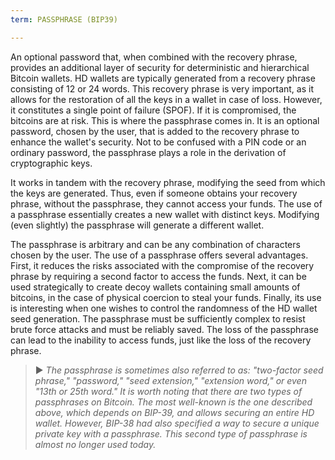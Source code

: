 ```yaml
---
term: PASSPHRASE (BIP39)

---
```

An optional password that, when combined with the recovery phrase, provides an additional layer of security for deterministic and hierarchical Bitcoin wallets. HD wallets are typically generated from a recovery phrase consisting of 12 or 24 words. This recovery phrase is very important, as it allows for the restoration of all the keys in a wallet in case of loss. However, it constitutes a single point of failure (SPOF). If it is compromised, the bitcoins are at risk. This is where the passphrase comes in. It is an optional password, chosen by the user, that is added to the recovery phrase to enhance the wallet's security. Not to be confused with a PIN code or an ordinary password, the passphrase plays a role in the derivation of cryptographic keys.

It works in tandem with the recovery phrase, modifying the seed from which the keys are generated. Thus, even if someone obtains your recovery phrase, without the passphrase, they cannot access your funds. The use of a passphrase essentially creates a new wallet with distinct keys. Modifying (even slightly) the passphrase will generate a different wallet.

The passphrase is arbitrary and can be any combination of characters chosen by the user. The use of a passphrase offers several advantages. First, it reduces the risks associated with the compromise of the recovery phrase by requiring a second factor to access the funds. Next, it can be used strategically to create decoy wallets containing small amounts of bitcoins, in the case of physical coercion to steal your funds. Finally, its use is interesting when one wishes to control the randomness of the HD wallet seed generation. The passphrase must be sufficiently complex to resist brute force attacks and must be reliably saved. The loss of the passphrase can lead to the inability to access funds, just like the loss of the recovery phrase.

> ► *The passphrase is sometimes also referred to as: "two-factor seed phrase," "password," "seed extension," "extension word," or even "13th or 25th word." It is worth noting that there are two types of passphrases on Bitcoin. The most well-known is the one described above, which depends on BIP-39, and allows securing an entire HD wallet. However, BIP-38 had also specified a way to secure a unique private key with a passphrase. This second type of passphrase is almost no longer used today.*